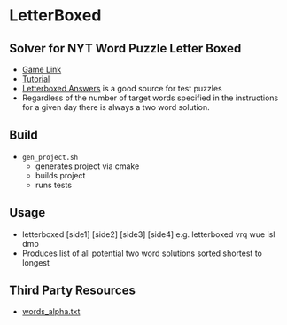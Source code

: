 # LetterBoxed

## Solver for NYT Word Puzzle Letter Boxed
* [Game Link](https://www.nytimes.com/puzzles/letter-boxed)
* [Tutorial](https://wordfinder.yourdictionary.com/blog/nyts-letter-boxed-a-quick-guide-to-the-fan-favorite-puzzle/)
* [Letterboxed Answers](https://letterboxedanswers.com) is a good source for test puzzles
* Regardless of the number of target words specified in the instructions for a given day there is always a two word solution.

## Build
* ```gen_project.sh```
    * generates project via cmake
    * builds project
    * runs tests

## Usage
* letterboxed [side1] [side2] [side3] [side4]
    e.g. letterboxed vrq wue isl dmo
* Produces list of all potential two word solutions sorted shortest to longest

## Third Party Resources
* [words_alpha.txt](https://github.com/dwyl/english-words)

